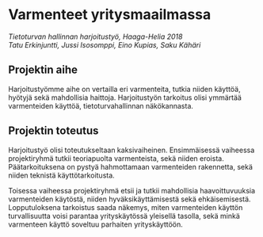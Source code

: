 # Varmenteet yritysmaailmassa
*Tietoturvan hallinnan harjoitustyö, Haaga-Helia 2018*  
*Tatu Erkinjuntti, Jussi Isosomppi, Eino Kupias, Saku Kähäri*

## Projektin aihe
Harjoitustyömme aihe on vertailla eri varmenteita, tutkia niiden käyttöä, hyötyjä sekä mahdollisia haittoja. Harjoitustyön tarkoitus olisi ymmärtää varmenteiden käyttöä, tietoturvahallinnan näkökannasta.

## Projektin toteutus
Harjoitustyö olisi toteutukseltaan kaksivaiheinen. Ensimmäisessä vaiheessa projektiryhmä tutkii teoriapuolta varmenteista, sekä niiden eroista. Päätarkoituksena on pystyä hahmottamaan varmenteiden rakennetta, sekä niiden teknistä käyttötarkoitusta.

Toisessa vaiheessa projektiryhmä etsii ja tutkii mahdollisia haavoittuvuuksia varmenteiden käytöstä, niiden hyväksikäyttämisestä sekä ehkäisemisestä. Lopputuloksena tarkoistus saada näkemys, miten varmenteiden käyttön turvallisuutta voisi parantaa yrityskäytössä yleisellä tasolla, sekä minkä varmenteen käyttö soveltuu parhaiten yrityskäyttöön.
